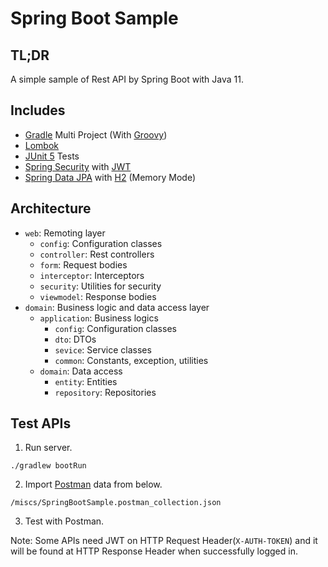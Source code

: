 # Spring Boot Sample

## TL;DR

A simple sample of Rest API by Spring Boot with Java 11.

## Includes

- [Gradle](https://gradle.org) Multi Project (With [Groovy](https://groovy-lang.org/))
- [Lombok](https://projectlombok.org)
- [JUnit 5](https://junit.org/junit5) Tests
- [Spring Security](https://spring.io/projects/spring-security) with [JWT](https://jwt.io)
- [Spring Data JPA](https://spring.io/projects/spring-data-jpa) with [H2](https://www.h2database.com) (Memory Mode)

## Architecture

- `web`: Remoting layer
  - `config`: Configuration classes
  - `controller`: Rest controllers
  - `form`: Request bodies
  - `interceptor`: Interceptors
  - `security`: Utilities for security
  - `viewmodel`: Response bodies
- `domain`: Business logic and data access layer
  - `application`: Business logics
    - `config`: Configuration classes
    - `dto`: DTOs
    - `sevice`: Service classes
    - `common`: Constants, exception, utilities
  - `domain`: Data access
    - `entity`: Entities
    - `repository`: Repositories
  
## Test APIs

1. Run server.

```shell
./gradlew bootRun
```

2. Import [Postman](https://www.postman.com) data from below.

```shell
/miscs/SpringBootSample.postman_collection.json
```

3. Test with Postman. 

Note: Some APIs need JWT on HTTP Request Header(`X-AUTH-TOKEN`) and it will be found at HTTP Response Header when successfully logged in.
